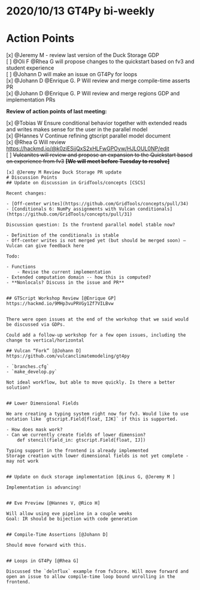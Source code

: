 # 2020/10/13 GT4Py bi-weekly  
  
# Action Points  
[x] @Jeremy M - review last version of the Duck Storage GDP  
[ ] @Oli F @Rhea G will propose changes to the quickstart based on fv3 and student experience  
[ ] @Johann D will make an issue on GT4Py for loops  
[x] @Johann D @Enrique G. P Will review and merge compile-time asserts PR  
[x] @Johann D @Enrique G. P Will review and merge regions GDP and implementation PRs  
  
**Review of action points of last meeting:**  
  
[x] @Tobias W Ensure conditional behavior together with extended reads and writes makes sense for the user in the parallel model  
[x] @Hannes V Continue refining gtscript parallel model document  
[x] @Rhea G Will review https://hackmd.io/@k0ziESjjQxS2xHLFwGPOyw/HJLOUL0NP/edit  
[ ] ~~Vulcanites will review and propose an expansion to the Quickstart based on experience from fv3~~ ~~**[We will meet before Tuesday to resolve]**~~  
~~~~[x] @Mauro B Ask Stefano about priority for Dawn backends and prioritize issue accordingly  
[x] @Jeremy M Review Duck Storage PR update  
# Discussion Points  
## Update on discussion in GridTools/concepts [CSCS]  
  
Recent changes:  
  
- [Off-center writes](https://github.com/GridTools/concepts/pull/34)  
- [Conditionals 6: NumPy assignments with Vulcan conditionals](https://github.com/GridTools/concepts/pull/31)  
  
Discussion question: Is the frontend parallel model stable now?  
  
- Definition of the conditionals is stable  
- Off-center writes is not merged yet (but should be merged soon) — Vulcan can give feedback here  
  
Todo:  
  
- Functions  
    - Revise the current implementation  
- Extended computation domain -- how this is computed?  
- **Nonlocals? Discuss in the issue and PR**  
  
  
## GTScript Workshop Review [@Enrique GP]  
https://hackmd.io/9MHp3vuPRVGy1Zf7VILBvw  
  
  
There were open issues at the end of the workshop that we said would be discussed via GDPs.  
  
Could add a follow-up workshop for a few open issues, including the change to vertical/horizontal  
  
## Vulcan “Fork” [@Johann D]  
https://github.com/vulcanclimatemodeling/gt4py  
  
- `branches.cfg`  
- `make_develop.py`  
  
Not ideal workflow, but able to move quickly. Is there a better solution?  
  
  
## Lower Dimensional Fields  
  
We are creating a typing system right now for fv3. Would like to use notation like `gtscript.Field[float, IJK]` if this is supported.  
  
- How does mask work?  
- Can we currently create fields of lower dimension?  
    def stencil(field_in: gtscript.Field[float, IJ])  
  
Typing support in the frontend is already implemented  
Storage creation with lower dimensional fields is not yet complete - may not work  
  
  
## Update on duck storage implementation [@Linus G, @Jeremy M ]  
  
Implementation is advancing!  
  
  
## Eve Preview [@Hannes V, @Rico H]  
  
Will allow using eve pipeline in a couple weeks  
Goal: IR should be bijection with code generation  
  
  
## Compile-Time Assertions [@Johann D]  
  
Should move forward with this.  
  
  
## Loops in GT4Py [@Rhea G]  
  
Discussed the `delnflux` example from fv3core. Will move forward and open an issue to allow compile-time loop bound unrolling in the frontend.  
  
  
